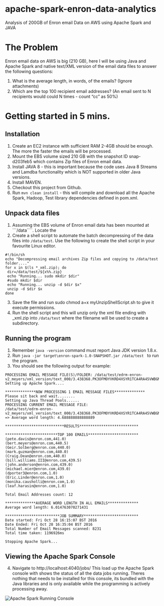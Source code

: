 # apache-spark-enron-data-analytics
Analysis of 200GB of Enron email Data on AWS using Apache Spark and JAVA

# The Problem 
Enron email data on AWS is big (210 GB), here I will be using Java and Apache Spark and native text/XML version of the email data files to answer the following questions: 
1. What is the average length, in words, of the emails? (Ignore attachments) 
2. Which are the top 100 recipient email addresses? (An email sent to N recipients would could N times - count “cc” as 50%) 

# Getting started in 5 mins.

## Installation
1. Create an EC2 instance with sufficient RAM 2-4GB should be enough. The more the faster the emails will be processed.
2. Mount the EBS volume sized 210 GB with the snapshot ID snap-d203feb5 which contains Zip files of Enron email data.
3. Install JAVA 8 - this is important because the code uses Java 8 Streams and Lamdba functionality which is NOT supported in older Java versions.
4. Install MAVEN.
5. Checkout this project from Github.
6. Run ```mvn clean install```   - this will compile and download all the Apache Spark, Hadoop, Test library dependencies defined in pom.xml.

## Unpack data files
1. Assuming the EBS volume of Enron email data has been mounted at ```/data````. Locate the 
2. Create a shell script to automate the batch decompressing of the data files into ```/data/test```. 
Use the following to create the shell script in your favourite Linux editor.
```
#!/bin/sh
echo "Decompressing email archives Zip files and copying to /data/test folder...."
for x in $(ls *_xml.zip); do
 dir=/data/test/${x%%.zip}
 echo "Running... sudo mkdir $dir"
 #sudo mkdir $dir
 echo "Running... unzip -d $dir $x"
 unzip -d $dir $x
done
````
3. Save the file and run sudo chmod a+x myUnzipShellScript.sh to give it execute permissions.
4. Run the shell script and this will unzip only the xml file ending with _xml.zip into ```/data/test``` where the filename will be used to create a subdirectory.

## Running the program
1. Remember ```java -version``` command must report Java JDK version 1.8.x.
2. Run ```java -jar target\enron-spark-1.0-SNAPSHOT.jar /data/test ``` to run the program.
3. You should see the following output for example:
```
PROCESSING EMAIL MESSAGE FILE(S)/FOLDER: /data/test/edrm-enron-v2_meyers/xml_version/text_000/3.438368.PK3OFMOYVKRD4XSYR1TCA4RA45VWBGM1B.txt
Setting up Apache Spark....

**************NOW PROCESSING 1 EMAIL MESSAGE FILES**************
Please sit back and wait........
Setting up Java Thread Pools......
PROCESSING CURRENT EMAIL MESSAGE FILE: 
/data/test/edrm-enron-v2_meyers/xml_version/text_000/3.438368.PK3OFMOYVKRD4XSYR1TCA4RA45VWBGM1B.txt => Average word length: 4.688888888888889

***************************RESULTS***************************

************************TOP 100 EMAILS***********************
(pete.davis@enron.com,441.0)
(bert.meyers@enron.com,440.5)
(Geir.Solberg@enron.com,440.0)
(mark.guzman@enron.com,440.0)
(Craig.Dean@enron.com,440.0)
(bill.williams.III@enron.com,439.5)
(john.anderson@enron.com,439.0)
(michael.mier@enron.com,439.0)
(dporter3@enron.com,1.0)
(Eric.Linder@enron.com,1.0)
(monika.causholli@enron.com,1.0)
(leaf.harasin@enron.com,1.0)

Total Email Addresses count: 12

**************AVERAGE WORD LENGTH IN ALL EMAILS**************
Average word length: 6.014763070271431

*************************JOB SUMMARY*************************
Date started: Fri Oct 28 16:15:07 BST 2016
Date Ended: Fri Oct 28 16:35:04 BST 2016
Total Number of Email Messages scanned: 8231
Total time taken: 1196926ms

Stopping Apache Spark...
```
## Viewing the Apache Spark Console
4. Navigate to http://localhost:4040/jobs/ This load up the Apache Spark console with shows the status of all the data jobs running. Theres nothing that needs to be installed for this console, its bundled with the Java libraries and is only available while the programming is actively processing away.

![Apache Spark Running Console](https://github.com/dawudr/apache-spark-enron-data-analytics/raw/master/Console_Apache_Spark_Jobs_at_locahost_port_4040.png "Viewing the Apache Spark Console on http://localhost:4040")



